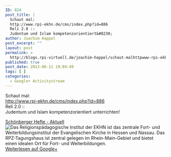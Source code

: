 ```yaml
---
ID: 824
post_title: |
  Schaut mal:
  http://www.rpi-ekhn.de/cms/index.php?id=886
  Reli 2.0 ::
  Judentum und Islam kompetenzorientiert&#8230;
author: Joachim Happel
post_excerpt: ""
layout: post
permalink: >
  http://blogs.rpi-virtuell.de/joachim-happel/schaut-malhttpwww-rpi-ekhn-decmsindex-phpid886reli-2-0-judentum-und-islam-kompetenzorientiert/
published: true
post_date: 2013-06-11 19:04:49
tags: [ ]
categories:
  - Google+ Activitystream
---
```

Schaut mal: <br /><a href="http://www.rpi-ekhn.de/cms/index.php?id=886" class="ot-anchor" rel="nofollow">http://www.rpi-ekhn.de/cms/index.php?id=886</a><br />Reli 2.0 :: <br />Judentum und Islam kompetenzorientiert unterrichten!﻿<div class="g-crossposting-att"><div class="g-crossposting-att-title"><a href="http://www.rpi-ekhn.de/cms/index.php?id=886" target="_blank">Schönberger Hefte - Aktuell</a></div><div class="g-crossposting-att-img" style="float:left"><a href="http://www.rpi-ekhn.de/cms/index.php?id=886" target="_blank"><img src="https://lh3.googleusercontent.com/proxy/VrFxRYHdmZd6Pa7VHGVGcl29J1is9K1PyJymgnoSKDvOUo_0QK_HQ_WHuAXGyiAJMCvkAEDzrUCvQ5tm_yShaUbwUzj_7E-V=w120-h120" /></a></div><div class="g-crossposting-att-txt">Das Religionspädagogische Institut der EKHN ist das zentrale Fort- und Weiterbildungsinstitut der Evangelischen Kirche in Hessen und Nassau. Das RPZ-Tagungshaus ist zentral gelegen im Rhein-Main-Gebiet und bietet einen idealen Ort für Fort- und Weiterbildungen.</div></div><div class="g-crossposting-backlink"><a href="https://plus.google.com/116540735797820304001/posts/8Vdq3QoqkXJ" target="_blank">Weiterlesen auf Google+</a></div>